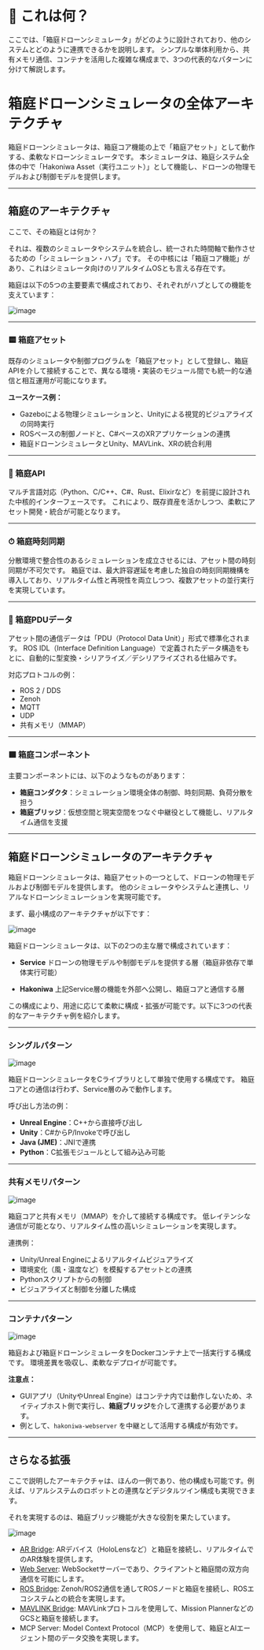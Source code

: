# 📘 これは何？
ここでは、「箱庭ドローンシミュレータ」がどのように設計されており、他のシステムとどのように連携できるかを説明します。
シンプルな単体利用から、共有メモリ通信、コンテナを活用した複雑な構成まで、3つの代表的なパターンに分けて解説します。

# 箱庭ドローンシミュレータの全体アーキテクチャ

箱庭ドローンシミュレータは、箱庭コア機能の上で「箱庭アセット」として動作する、柔軟なドローンシミュレータです。
本シミュレータは、箱庭システム全体の中で「Hakoniwa Asset（実行ユニット）」として機能し、ドローンの物理モデルおよび制御モデルを提供します。

---

## 箱庭のアーキテクチャ

ここで、その箱庭とは何か？

それは、複数のシミュレータやシステムを統合し、統一された時間軸で動作させるための「シミュレーション・ハブ」です。
その中核には「箱庭コア機能」があり、これはシミュレータ向けのリアルタイムOSとも言える存在です。

箱庭は以下の5つの主要要素で構成されており、それぞれがハブとしての機能を支えています：

![image](/docs/images/architecture-hakoniwa.png)

---

### 🟨 箱庭アセット

既存のシミュレータや制御プログラムを「箱庭アセット」として登録し、箱庭APIを介して接続することで、異なる環境・実装のモジュール間でも統一的な通信と相互運用が可能になります。

**ユースケース例：**

* Gazeboによる物理シミュレーションと、Unityによる視覚的ビジュアライズの同時実行
* ROSベースの制御ノードと、C#ベースのXRアプリケーションの連携
* 箱庭ドローンシミュレータとUnity、MAVLink、XRの統合利用

---

### 🔌 箱庭API

マルチ言語対応（Python、C/C++、C#、Rust、Elixirなど）を前提に設計された中核的インターフェースです。
これにより、既存資産を活かしつつ、柔軟にアセット開発・統合が可能となります。

---

### ⏱ 箱庭時刻同期

分散環境で整合性のあるシミュレーションを成立させるには、アセット間の時刻同期が不可欠です。
箱庭では、最大許容遅延を考慮した独自の時刻同期機構を導入しており、リアルタイム性と再現性を両立しつつ、複数アセットの並行実行を実現しています。

---

### 📨 箱庭PDUデータ

アセット間の通信データは「PDU（Protocol Data Unit）」形式で標準化されます。
ROS IDL（Interface Definition Language）で定義されたデータ構造をもとに、自動的に型変換・シリアライズ／デシリアライズされる仕組みです。

対応プロトコルの例：

* ROS 2 / DDS
* Zenoh
* MQTT
* UDP
* 共有メモリ（MMAP）

---

### 🟩 箱庭コンポーネント

主要コンポーネントには、以下のようなものがあります：

* **箱庭コンダクタ**：シミュレーション環境全体の制御、時刻同期、負荷分散を担う
* **箱庭ブリッジ**：仮想空間と現実空間をつなぐ中継役として機能し、リアルタイム通信を支援

---

## 箱庭ドローンシミュレータのアーキテクチャ

箱庭ドローンシミュレータは、箱庭アセットの一つとして、ドローンの物理モデルおよび制御モデルを提供します。
他のシミュレータやシステムと連携し、リアルなドローンシミュレーションを実現可能です。

まず、最小構成のアーキテクチャが以下です：

![image](/docs/images/architecture-hakoniwa-drone.png)

箱庭ドローンシミュレータは、以下の2つの主な層で構成されています：

* **Service**
  ドローンの物理モデルや制御モデルを提供する層（箱庭非依存で単体実行可能）

* **Hakoniwa**
  上記Service層の機能を外部へ公開し、箱庭コアと通信する層

この構成により、用途に応じて柔軟に構成・拡張が可能です。以下に3つの代表的なアーキテクチャ例を紹介します。


---

### シングルパターン

![image](/docs/images/architecture-service.png)

箱庭ドローンシミュレータをCライブラリとして単独で使用する構成です。
箱庭コアとの通信は行わず、Service層のみで動作します。

呼び出し方法の例：

* **Unreal Engine**：C++から直接呼び出し
* **Unity**：C#からP/Invokeで呼び出し
* **Java (JME)**：JNIで連携
* **Python**：C拡張モジュールとして組み込み可能

---

### 共有メモリパターン

![image](/docs/images/architecture-hakoniwa-drone-1.png)

箱庭コアと共有メモリ（MMAP）を介して接続する構成です。
低レイテンシな通信が可能となり、リアルタイム性の高いシミュレーションを実現します。

連携例：

* Unity/Unreal Engineによるリアルタイムビジュアライズ
* 環境変化（風・温度など）を模擬するアセットとの連携
* Pythonスクリプトからの制御
* ビジュアライズと制御を分離した構成

---

### コンテナパターン

![image](/docs/images/architecture-hakoniwa-drone-2.png)

箱庭および箱庭ドローンシミュレータをDockerコンテナ上で一括実行する構成です。
環境差異を吸収し、柔軟なデプロイが可能です。

**注意点：**

* GUIアプリ（UnityやUnreal Engine）はコンテナ内では動作しないため、ネイティブホスト側で実行し、**箱庭ブリッジ**を介して連携する必要があります。
* 例として、`hakoniwa-webserver` を中継として活用する構成が有効です。


---

## さらなる拡張

ここで説明したアーキテクチャは、ほんの一例であり、他の構成も可能です。例えば、リアルシステムのロボットとの連携などデジタルツイン構成も実現できます。

それを実現するのは、箱庭ブリッジ機能が大きな役割を果たしています。

![image](/docs/images/architecture-bridge.png)

- [AR Bridge](https://github.com/toppers/hakoniwa-ar-bridge):
  ARデバイス（HoloLensなど）と箱庭を接続し、リアルタイムでのAR体験を提供します。
- [Web Server](https://github.com/toppers/hakoniwa-webserver):
   WebSocketサーバーであり、クライアントと箱庭間の双方向通信を可能にします。
- [ROS Bridge](https://github.com/toppers/hakoniwa-bridge):
  Zenoh/ROS2通信を通してROSノードと箱庭を接続し、ROSエコシステムとの統合を実現します。
- [MAVLINK Bridge](https://github.com/toppers/hakoniwa-drone-core/tree/main/mavlink/bridge):
  MAVLinkプロトコルを使用して、Mission PlannerなどのGCSと箱庭を接続します。
- MCP Server:
  Model Context Protocol（MCP）を使用して、箱庭とAIエージェント間のデータ交換を実現します。